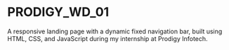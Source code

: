 # PRODIGY_WD_01
A responsive landing page with a dynamic fixed navigation bar, built using HTML, CSS, and JavaScript during my internship at Prodigy Infotech.
